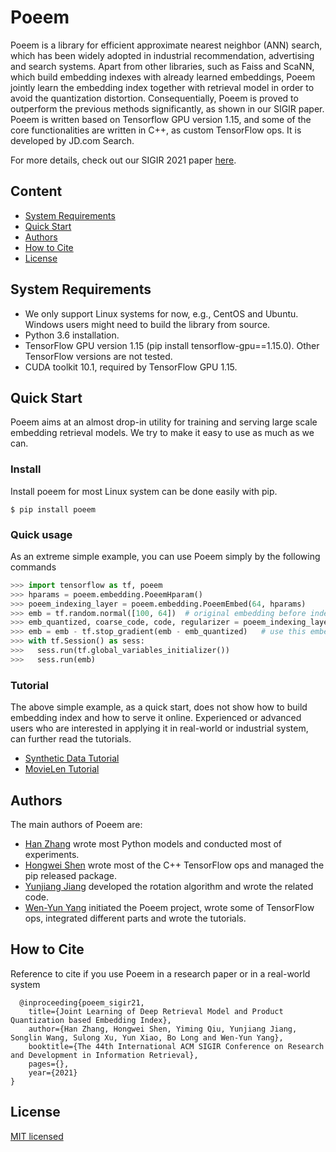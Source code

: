 # Poeem

Poeem is a library for efficient approximate nearest neighbor (ANN) search, which has been widely adopted in industrial recommendation, advertising and search systems.
Apart from other libraries, such as Faiss and ScaNN, which build embedding indexes with already learned embeddings, Poeem jointly learn the embedding index together with retrieval model in order to avoid the quantization distortion.
Consequentially, Poeem is proved to outperform the previous methods significantly, as shown in our SIGIR paper.
Poeem is written based on Tensorflow GPU version 1.15, and some of the core functionalities are written in C++, as custom TensorFlow ops. 
It is developed by JD.com Search.

For more details, check out our SIGIR 2021 paper [here](https://arxiv.org/abs/2105.03933).

## Content
*  [System Requirements](#system_requirements)
*  [Quick Start](#quick_start)
*  [Authors](#authors)
*  [How to Cite](#cite)
*  [License](#license)

## <a name="system"></a> System Requirements
- We only support Linux systems for now, e.g., CentOS and Ubuntu. Windows users might need to build the library from source.
- Python 3.6 installation.
- TensorFlow GPU version 1.15 (pip install tensorflow-gpu==1.15.0). Other TensorFlow versions are not tested.
- CUDA toolkit 10.1, required by TensorFlow GPU 1.15.



## <a name="quick_start"></a> Quick Start

Poeem aims at an almost drop-in utility for training and serving large scale embedding retrieval models. We try to make it easy to use as much as we can.

### Install
Install poeem for most Linux system can be done easily with pip.
```shell
$ pip install poeem
```

### Quick usage
As an extreme simple example, you can use Poeem simply by the following commands
```python
>>> import tensorflow as tf, poeem
>>> hparams = poeem.embedding.PoeemHparam()
>>> poeem_indexing_layer = poeem.embedding.PoeemEmbed(64, hparams)
>>> emb = tf.random.normal([100, 64])  # original embedding before indexing layer
>>> emb_quantized, coarse_code, code, regularizer = poeem_indexing_layer.forward(emb)
>>> emb = emb - tf.stop_gradient(emb - emb_quantized)   # use this embedding for downstream computation
>>> with tf.Session() as sess:
>>>   sess.run(tf.global_variables_initializer())
>>>   sess.run(emb)
```

### Tutorial
The above simple example, as a quick start, does not show how to build embedding index and how to serve it online. 
Experienced or advanced users who are interested in applying it in real-world or industrial system, can further read the tutorials.

- [Synthetic Data Tutorial](https://github.com/jdcomsearch/poeem/blob/master/notebook/synthetic_data_tutorial.ipynb)
- [MovieLen Tutorial](https://github.com/jdcomsearch/poeem/blob/master/notebook/movie_len.ipynb)


## <a name="authors"></a> Authors

The main authors of Poeem are:

- [Han Zhang](https://lonway.github.io/) wrote most Python models and conducted most of experiments.
- [Hongwei Shen](https://www.linkedin.com/in/hongwei-shen-27171a32/) wrote most of the C++ TensorFlow ops and managed the pip released package.
- [Yunjiang Jiang](https://www.linkedin.com/in/yunjiang-jiang-1ba96071/) developed the rotation algorithm and wrote the related code.
- [Wen-Yun Yang](https://www.linkedin.com/in/wen-yun-yang-31b48740/) initiated the Poeem project, wrote some of TensorFlow ops, integrated different parts and wrote the tutorials.


## <a name="cite"></a> How to Cite

Reference to cite if you use Poeem in a research paper or in a real-world system

```
  @inproceeding{poeem_sigir21,
    title={Joint Learning of Deep Retrieval Model and Product Quantization based Embedding Index},
    author={Han Zhang, Hongwei Shen, Yiming Qiu, Yunjiang Jiang, Songlin Wang, Sulong Xu, Yun Xiao, Bo Long and Wen-Yun Yang},
    booktitle={The 44th International ACM SIGIR Conference on Research and Development in Information Retrieval},
    pages={},
    year={2021}
}
```

## License

[MIT licensed](https://github.com/jdcomsearch/poeem/blob/main/LICENSE)

